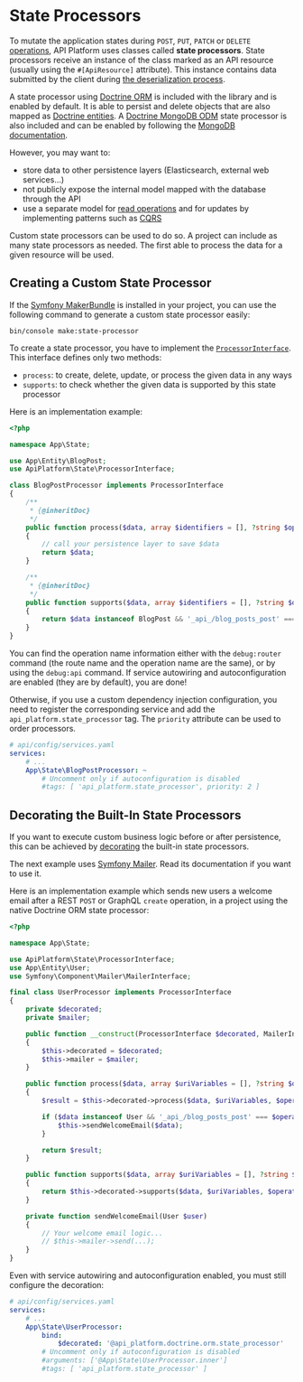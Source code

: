# State Processors

To mutate the application states during `POST`, `PUT`, `PATCH` or `DELETE` [operations](operations.md), API Platform uses
classes called **state processors**. State processors receive an instance of the class marked as an API resource (usually using
the `#[ApiResource]` attribute). This instance contains data submitted by the client during [the deserialization
process](serialization.md).

A state processor using [Doctrine ORM](https://www.doctrine-project.org/projects/orm.html) is included with the library and
is enabled by default. It is able to persist and delete objects that are also mapped as [Doctrine entities](https://www.doctrine-project.org/projects/doctrine-orm/en/current/reference/basic-mapping.html).
A [Doctrine MongoDB ODM](https://www.doctrine-project.org/projects/mongodb-odm.html) state processor is also included and can be enabled by following the [MongoDB documentation](mongodb.md).

However, you may want to:

* store data to other persistence layers (Elasticsearch, external web services...)
* not publicly expose the internal model mapped with the database through the API
* use a separate model for [read operations](data-providers.md) and for updates by implementing patterns such as [CQRS](https://martinfowler.com/bliki/CQRS.html)

Custom state processors can be used to do so. A project can include as many state processors as needed. The first able to
process the data for a given resource will be used.

## Creating a Custom State Processor

If the [Symfony MakerBundle](https://symfony.com/doc/current/bundles/SymfonyMakerBundle) is installed in your project, you can use the following command to generate a custom state processor easily:

```console
bin/console make:state-processor
```

To create a state processor, you have to implement the [`ProcessorInterface`](https://github.com/api-platform/core/blob/main/src/State/ProcessorInterface.php).
This interface defines only two methods:

* `process`: to create, delete, update, or process the given data in any ways
* `supports`: to check whether the given data is supported by this state processor

Here is an implementation example:

```php
<?php

namespace App\State;

use App\Entity\BlogPost;
use ApiPlatform\State\ProcessorInterface;

class BlogPostProcessor implements ProcessorInterface
{
    /**
     * {@inheritDoc}
     */
    public function process($data, array $identifiers = [], ?string $operationName = null, array $context = [])
    {
        // call your persistence layer to save $data
        return $data;
    }

    /**
     * {@inheritDoc}
     */
    public function supports($data, array $identifiers = [], ?string $operationName = null, array $context = []): bool
    {
        return $data instanceof BlogPost && '_api_/blog_posts_post' === $operationName;
    }
}
```

You can find the operation name information either with the `debug:router` command (the route name and the operation name are
the same), or by using the `debug:api` command.
If service autowiring and autoconfiguration are enabled (they are by default), you are done!

Otherwise, if you use a custom dependency injection configuration, you need to register the corresponding service and add the
`api_platform.state_processor` tag. The `priority` attribute can be used to order processors.

```yaml
# api/config/services.yaml
services:
    # ...
    App\State\BlogPostProcessor: ~
        # Uncomment only if autoconfiguration is disabled
        #tags: [ 'api_platform.state_processor', priority: 2 ]
```

## Decorating the Built-In State Processors

If you want to execute custom business logic before or after persistence, this can be achieved by [decorating](https://symfony.com/doc/current/service_container/service_decoration.html) the built-in state processors.

The next example uses [Symfony Mailer](https://symfony.com/doc/current/mailer.html). Read its documentation if you want to use it.

Here is an implementation example which sends new users a welcome email after a REST `POST` or GraphQL `create` operation, in a project using the native Doctrine ORM state processor:

```php
<?php

namespace App\State;

use ApiPlatform\State\ProcessorInterface;
use App\Entity\User;
use Symfony\Component\Mailer\MailerInterface;

final class UserProcessor implements ProcessorInterface
{
    private $decorated;
    private $mailer;

    public function __construct(ProcessorInterface $decorated, MailerInterface $mailer)
    {
        $this->decorated = $decorated;
        $this->mailer = $mailer;
    }

    public function process($data, array $uriVariables = [], ?string $operationName = null, array $context = [])
    {
        $result = $this->decorated->process($data, $uriVariables, $operationName, $context);

        if ($data instanceof User && '_api_/blog_posts_post' === $operationName) {
            $this->sendWelcomeEmail($data);
        }

        return $result;
    }

    public function supports($data, array $uriVariables = [], ?string $operationName = null, array $context = []): bool
    {
        return $this->decorated->supports($data, $uriVariables, $operationName, $context);
    }

    private function sendWelcomeEmail(User $user)
    {
        // Your welcome email logic...
        // $this->mailer->send(...);
    }
}
```

Even with service autowiring and autoconfiguration enabled, you must still configure the decoration:

```yaml
# api/config/services.yaml
services:
    # ...
    App\State\UserProcessor:
        bind:
            $decorated: '@api_platform.doctrine.orm.state_processor'
        # Uncomment only if autoconfiguration is disabled
        #arguments: ['@App\State\UserProcessor.inner']
        #tags: [ 'api_platform.state_processor' ]
```

